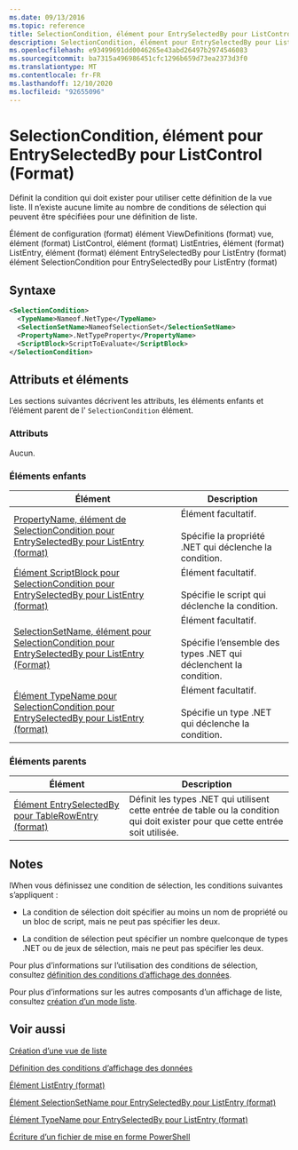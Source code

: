 ```yaml
---
ms.date: 09/13/2016
ms.topic: reference
title: SelectionCondition, élément pour EntrySelectedBy pour ListControl (Format)
description: SelectionCondition, élément pour EntrySelectedBy pour ListControl (Format)
ms.openlocfilehash: e93499691dd0046265e43abd26497b2974546083
ms.sourcegitcommit: ba7315a496986451cfc1296b659d73ea2373d3f0
ms.translationtype: MT
ms.contentlocale: fr-FR
ms.lasthandoff: 12/10/2020
ms.locfileid: "92655096"
---
```

# <a name="selectioncondition-element-for-entryselectedby-for-listcontrol-format"></a>SelectionCondition, élément pour EntrySelectedBy pour ListControl (Format)

Définit la condition qui doit exister pour utiliser cette définition de la vue liste. Il n’existe aucune limite au nombre de conditions de sélection qui peuvent être spécifiées pour une définition de liste.

Élément de configuration (format) élément ViewDefinitions (format) vue, élément (format) ListControl, élément (format) ListEntries, élément (format) ListEntry, élément (format) élément EntrySelectedBy pour ListEntry (format) élément SelectionCondition pour EntrySelectedBy pour ListEntry (format)

## <a name="syntax"></a>Syntaxe

```xml
<SelectionCondition>
  <TypeName>Nameof.NetType</TypeName>
  <SelectionSetName>NameofSelectionSet</SelectionSetName>
  <PropertyName>.NetTypeProperty</PropertyName>
  <ScriptBlock>ScriptToEvaluate</ScriptBlock>
</SelectionCondition>
```

## <a name="attributes-and-elements"></a>Attributs et éléments

Les sections suivantes décrivent les attributs, les éléments enfants et l’élément parent de l' `SelectionCondition` élément.

### <a name="attributes"></a>Attributs

Aucun.

### <a name="child-elements"></a>Éléments enfants

|Élément|Description|
|-------------|-----------------|
|[PropertyName, élément de SelectionCondition pour EntrySelectedBy pour ListEntry (format)](./propertyname-element-for-selectioncondition-for-entryselectedby-for-listcontrol-format.md)|Élément facultatif.<br /><br /> Spécifie la propriété .NET qui déclenche la condition.|
|[Élément ScriptBlock pour SelectionCondition pour EntrySelectedBy pour ListEntry (format)](./scriptblock-element-for-selectioncondition-for-entryselectedby-for-listcontrol-format.md)|Élément facultatif.<br /><br /> Spécifie le script qui déclenche la condition.|
|[SelectionSetName, élément pour SelectionCondition pour EntrySelectedBy pour ListEntry (Format)](./selectionsetname-element-for-selectioncondition-for-entryselectedby-for-listentry-format.md)|Élément facultatif.<br /><br /> Spécifie l’ensemble des types .NET qui déclenchent la condition.|
|[Élément TypeName pour SelectionCondition pour EntrySelectedBy pour ListEntry (format)](./typename-element-for-selectioncondition-for-entryselectedby-for-listcontrol-format.md)|Élément facultatif.<br /><br /> Spécifie un type .NET qui déclenche la condition.|

### <a name="parent-elements"></a>Éléments parents

|Élément|Description|
|-------------|-----------------|
|[Élément EntrySelectedBy pour TableRowEntry (format)](./entryselectedby-element-for-tablerowentry-for-tablecontrol-format.md)|Définit les types .NET qui utilisent cette entrée de table ou la condition qui doit exister pour que cette entrée soit utilisée.|

## <a name="remarks"></a>Notes

lWhen vous définissez une condition de sélection, les conditions suivantes s’appliquent :

- La condition de sélection doit spécifier au moins un nom de propriété ou un bloc de script, mais ne peut pas spécifier les deux.

- La condition de sélection peut spécifier un nombre quelconque de types .NET ou de jeux de sélection, mais ne peut pas spécifier les deux.

Pour plus d’informations sur l’utilisation des conditions de sélection, consultez [définition des conditions d’affichage des données](./defining-conditions-for-displaying-data.md).

Pour plus d’informations sur les autres composants d’un affichage de liste, consultez [création d’un mode liste](./creating-a-list-view.md).

## <a name="see-also"></a>Voir aussi

[Création d’une vue de liste](./creating-a-list-view.md)

[Définition des conditions d’affichage des données](./defining-conditions-for-displaying-data.md)

[Élément ListEntry (format)](./listentry-element-for-listcontrol-format.md)

[Élément SelectionSetName pour EntrySelectedBy pour ListEntry (format)](./selectionsetname-element-for-entryselectedby-for-listcontrol-format.md)

[Élément TypeName pour EntrySelectedBy pour ListEntry (format)](/powershell/scripting/developer/format/typename-element-for-entryselectedby-for-listcontrol-format)

[Écriture d’un fichier de mise en forme PowerShell](./writing-a-powershell-formatting-file.md)
